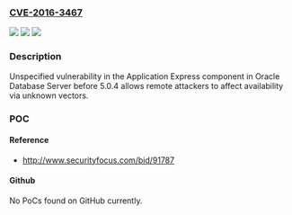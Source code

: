 ### [CVE-2016-3467](https://cve.mitre.org/cgi-bin/cvename.cgi?name=CVE-2016-3467)
![](https://img.shields.io/static/v1?label=Product&message=n%2Fa&color=blue)
![](https://img.shields.io/static/v1?label=Version&message=n%2Fa&color=blue)
![](https://img.shields.io/static/v1?label=Vulnerability&message=n%2Fa&color=brighgreen)

### Description

Unspecified vulnerability in the Application Express component in Oracle Database Server before 5.0.4 allows remote attackers to affect availability via unknown vectors.

### POC

#### Reference
- http://www.securityfocus.com/bid/91787

#### Github
No PoCs found on GitHub currently.

